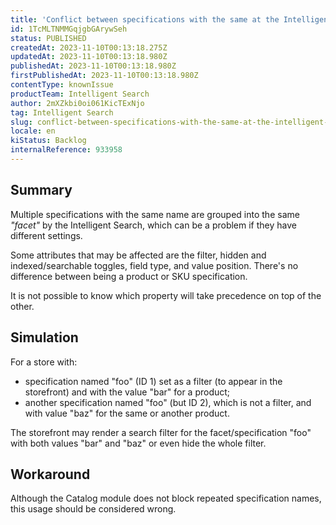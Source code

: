 ```yaml
---
title: 'Conflict between specifications with the same at the Intelligent Search'
id: 1TcMLTNMMGqjgbGArywSeh
status: PUBLISHED
createdAt: 2023-11-10T00:13:18.275Z
updatedAt: 2023-11-10T00:13:18.980Z
publishedAt: 2023-11-10T00:13:18.980Z
firstPublishedAt: 2023-11-10T00:13:18.980Z
contentType: knownIssue
productTeam: Intelligent Search
author: 2mXZkbi0oi061KicTExNjo
tag: Intelligent Search
slug: conflict-between-specifications-with-the-same-at-the-intelligent-search
locale: en
kiStatus: Backlog
internalReference: 933958
---
```


## Summary


Multiple specifications with the same name are grouped into the same _"facet"_ by the Intelligent Search, which can be a problem if they have different settings.

Some attributes that may be affected are the filter, hidden and indexed/searchable toggles, field type, and value position. There's no difference between being a product or SKU specification.

It is not possible to know which property will take precedence on top of the other.


##

## Simulation


For a store with:
- specification named "foo" (ID 1) set as a filter (to appear in the storefront) and with the value "bar" for a product;
- another specification named "foo" (but ID 2), which is not a filter, and with value "baz" for the same or another product.

The storefront may render a search filter for the facet/specification "foo" with both values "bar" and "baz" or even hide the whole filter.


##

## Workaround


Although the Catalog module does not block repeated specification names, this usage should be considered wrong.




